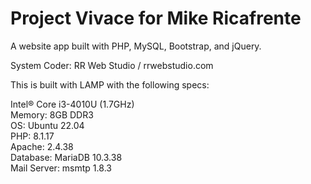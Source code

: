 # Project Vivace for Mike Ricafrente

A website app built with PHP, MySQL, Bootstrap, and jQuery.

System Coder: RR Web Studio / rrwebstudio.com

This is built with LAMP with the following specs:

Intel®️ Core i3-4010U (1.7GHz)  
Memory: 8GB DDR3  
OS: Ubuntu 22.04  
PHP: 8.1.17  
Apache: 2.4.38  
Database: MariaDB 10.3.38  
Mail Server: msmtp 1.8.3  



